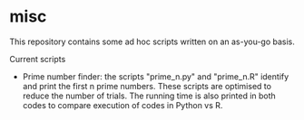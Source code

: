 # misc
This repository contains some ad hoc scripts written on an as-you-go basis.

Current scripts 
- Prime number finder: the scripts "prime_n.py" and "prime_n.R" identify and print the first n prime numbers. These scripts are optimised to reduce the number of trials. The running time is also printed in both codes to compare execution of codes in Python vs R. 
